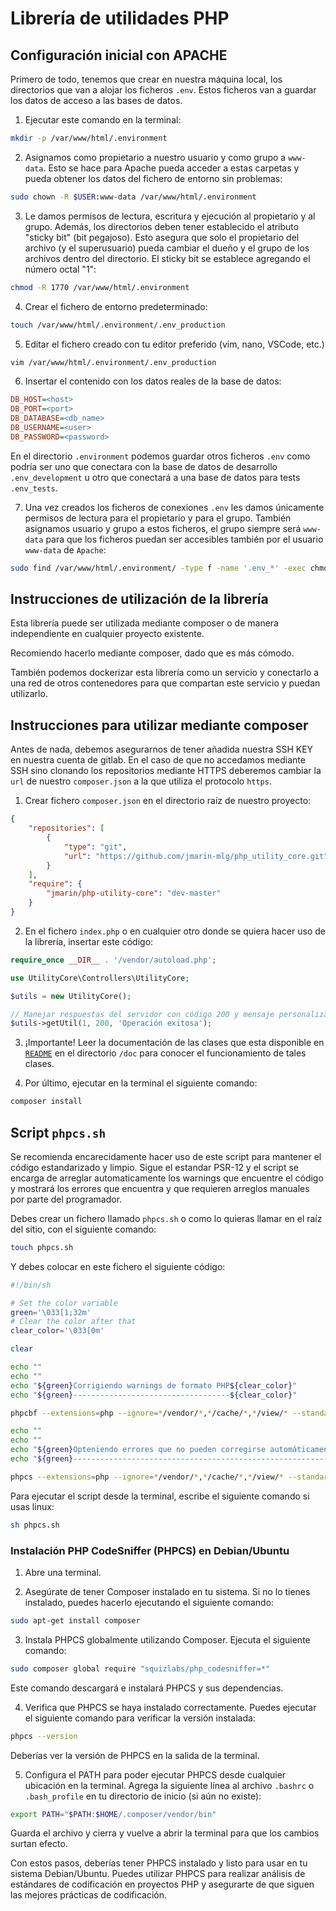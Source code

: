 # Librería de utilidades PHP

## Configuración inicial con APACHE

Primero de todo, tenemos que crear en nuestra máquina local, los directorios que
van a alojar los ficheros `.env`. Estos ficheros van a guardar los datos de
acceso a las bases de datos.

1. Ejecutar este comando en la terminal:

```bash
mkdir -p /var/www/html/.environment
```

2. Asignamos como propietario a nuestro usuario y como grupo a `www-data`. Esto
se hace para Apache pueda acceder a estas carpetas y pueda obtener los datos del
fichero de entorno sin problemas:

```bash
sudo chown -R $USER:www-data /var/www/html/.environment
```

3. Le damos permisos de lectura, escritura y ejecución al propietario y al
grupo. Además, los directorios deben tener establecido el atributo "sticky bit"
(bit pegajoso). Esto asegura que solo el propietario del archivo (y el
superusuario) pueda cambiar el dueño y el grupo de los archivos dentro del
directorio. El sticky bit se establece agregando el número octal "1":

```bash
chmod -R 1770 /var/www/html/.environment
```

4. Crear el fichero de entorno predeterminado:

```bash
touch /var/www/html/.environment/.env_production
```

5. Editar el fichero creado con tu editor preferido (vim, nano, VSCode, etc.)

```bash
vim /var/www/html/.environment/.env_production
```

6. Insertar el contenido con los datos reales de la base de datos:

```ini
DB_HOST=<host>
DB_PORT=<port>
DB_DATABASE=<db_name>
DB_USERNAME=<user>
DB_PASSWORD=<password>
```

En el directorio `.environment` podemos guardar otros ficheros `.env` como
podría ser uno que conectara con la base de
datos de desarrollo `.env_development` u otro que conectará a una base de datos
para tests `.env_tests`.

7. Una vez creados los ficheros de conexiones `.env` les damos únicamente
permisos de lectura para el propietario y para el grupo. También asignamos
usuario y grupo a estos ficheros, el grupo siempre será `www-data` para
que los ficheros puedan ser accesibles también por el usuario `www-data` de
`Apache`:

```bash
sudo find /var/www/html/.environment/ -type f -name '.env_*' -exec chmod 440 {} \; -exec chown $USER:www-data {} \;
```

## Instrucciones de utilización de la librería

Esta librería puede ser utilizada mediante composer o de manera independiente en
cualquier proyecto existente.

Recomiendo hacerlo mediante composer, dado que es más cómodo.

También podemos dockerizar esta librería como un servicio y conectarlo a una red
de otros contenedores para que compartan este servicio y puedan utilizarlo.

## Instrucciones para utilizar mediante composer

Antes de nada, debemos asegurarnos de tener añadida nuestra SSH KEY en nuestra cuenta de gitlab.
En el caso de que no accedamos mediante SSH sino clonando los repositorios mediante HTTPS deberemos cambiar la `url` de
nuestro `composer.json` a la que utiliza el protocolo `https`.

1. Crear fichero `composer.json` en el directorio raíz de nuestro proyecto:

```json
{
    "repositories": [
        {
            "type": "git",
            "url": "https://github.com/jmarin-mlg/php_utility_core.git"
        }
    ],
    "require": {
        "jmarin/php-utility-core": "dev-master"
    }
}
```

2. En el fichero `index.php` o en cualquier otro donde se quiera hacer uso de la
librería, insertar este código:

```php
require_once __DIR__ . '/vendor/autoload.php';

use UtilityCore\Controllers\UtilityCore;

$utils = new UtilityCore();

// Manejar respuestas del servidor con código 200 y mensaje personalizado
$utils->getUtil(1, 200, 'Operación exitosa');
```

3. ¡Importante! Leer la documentación de las clases que esta disponible en
[`README`](./doc/README.md) en el directorio `/doc` para conocer el funcionamiento
de tales clases.

4. Por último, ejecutar en la terminal el siguiente comando:

```bash
composer install
```

## Script `phpcs.sh`

Se recomienda encarecidamente hacer uso de este script para mantener el código
estandarizado y limpio. Sigue el estandar PSR-12 y el script se encarga de
arreglar automaticamente los warnings que encuentre el código y mostrará los
errores que encuentra y que requieren arreglos manuales por parte del
programador.

Debes crear un fichero llamado `phpcs.sh` o como lo quieras llamar en el raíz
del sitio, con el siguiente comando:

```bash
touch phpcs.sh
```

Y debes colocar en este fichero el siguiente código:

```sh
#!/bin/sh

# Set the color variable
green='\033[1;32m'
# Clear the color after that
clear_color='\033[0m'

clear

echo ""
echo ""
echo "${green}Corrigiendo warnings de formato PHP${clear_color}"
echo "${green}-----------------------------------${clear_color}"

phpcbf --extensions=php --ignore=*/vendor/*,*/cache/*,*/view/* --standard=PSR12 .

echo ""
echo ""
echo "${green}Opteniendo errores que no pueden corregirse automáticamente${clear_color}"
echo "${green}-----------------------------------------------------------${clear_color}"

phpcs --extensions=php --ignore=*/vendor/*,*/cache/*,*/view/* --standard=PSR12 .
```

Para ejecutar el script desde la terminal, escribe el siguiente comando si usas
linux:

```bash
sh phpcs.sh
```

### Instalación PHP CodeSniffer (PHPCS) en Debian/Ubuntu

1. Abre una terminal.

2. Asegúrate de tener Composer instalado en tu sistema. Si no lo tienes
instalado, puedes hacerlo ejecutando el siguiente comando:

```bash
sudo apt-get install composer
```

3. Instala PHPCS globalmente utilizando Composer. Ejecuta el siguiente comando:

```bash
sudo composer global require "squizlabs/php_codesniffer=*"
```

Este comando descargará e instalará PHPCS y sus dependencias.

4. Verifica que PHPCS se haya instalado correctamente. Puedes ejecutar el
siguiente comando para verificar la versión instalada:

```bash
phpcs --version
```

Deberías ver la versión de PHPCS en la salida de la terminal.

5. Configura el PATH para poder ejecutar PHPCS desde cualquier ubicación en la
terminal. Agrega la siguiente línea al archivo `.bashrc` o `.bash_profile` en tu
directorio de inicio (si aún no existe):


```bash
export PATH="$PATH:$HOME/.composer/vendor/bin"
```

Guarda el archivo y cierra y vuelve a abrir la terminal para que los cambios
surtan efecto.

Con estos pasos, deberías tener PHPCS instalado y listo para usar en tu sistema
Debian/Ubuntu. Puedes utilizar PHPCS para realizar análisis de estándares de
codificación en proyectos PHP y asegurarte de que siguen las mejores prácticas
de codificación.
